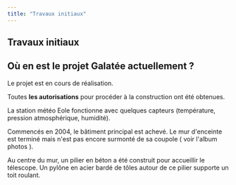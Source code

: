 ```yaml
---
title: "Travaux initiaux"
---
```


## Travaux initiaux

## Où en est le projet Galatée actuellement ?

Le projet est en cours de réalisation.

Toutes **les autorisations** pour procéder à la construction ont été obtenues.

La station météo Eole fonctionne avec quelques capteurs (température, pression atmosphérique, humidité).

Commencés en 2004, le bâtiment principal est achevé. Le mur d'enceinte est terminé mais n'est pas encore surmonté de sa coupole ( voir l'album photos ).

Au centre du mur, un pilier en béton a été construit pour accueillir le télescope. Un pylône en acier bardé de tôles autour de ce pilier supporte un toit roulant.
